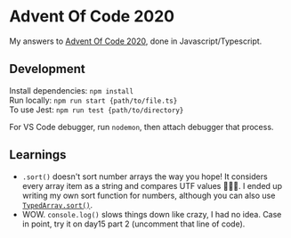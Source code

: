 # Advent Of Code 2020

My answers to [Advent Of Code 2020](https://adventofcode.com/2020), done in Javascript/Typescript.

## Development

Install dependencies: `npm install`  
Run locally: `npm run start {path/to/file.ts}`  
To use Jest: `npm run test {path/to/directory}`

For VS Code debugger, run `nodemon`, then attach debugger that process.

## Learnings

- `.sort()` doesn't sort number arrays the way you hope! It considers every array item as a string and compares UTF values 🤦🏼‍♂️. I ended up writing my own sort function for numbers, although you can also use [`TypedArray.sort()`](https://devdocs.io/javascript/global_objects/typedarray/sort).
- WOW. `console.log()` slows things down like crazy, I had no idea. Case in point, try it on day15 part 2 (uncomment that line of code).
